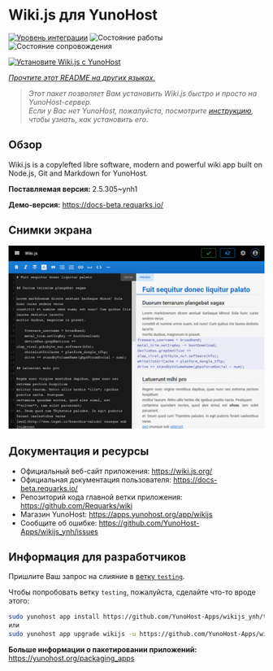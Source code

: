 <!--
Важно: этот README был автоматически сгенерирован <https://github.com/YunoHost/apps/tree/master/tools/readme_generator>
Он НЕ ДОЛЖЕН редактироваться вручную.
-->

# Wiki.js для YunoHost

[![Уровень интеграции](https://apps.yunohost.org/badge/integration/wikijs)](https://ci-apps.yunohost.org/ci/apps/wikijs/)
![Состояние работы](https://apps.yunohost.org/badge/state/wikijs)
![Состояние сопровождения](https://apps.yunohost.org/badge/maintained/wikijs)

[![Установите Wiki.js с YunoHost](https://install-app.yunohost.org/install-with-yunohost.svg)](https://install-app.yunohost.org/?app=wikijs)

*[Прочтите этот README на других языках.](./ALL_README.md)*

> *Этот пакет позволяет Вам установить Wiki.js быстро и просто на YunoHost-сервер.*  
> *Если у Вас нет YunoHost, пожалуйста, посмотрите [инструкцию](https://yunohost.org/install), чтобы узнать, как установить его.*

## Обзор

Wiki.js is a copylefted libre software, modern and powerful wiki app built on Node.js, Git and Markdown for YunoHost.


**Поставляемая версия:** 2.5.305~ynh1

**Демо-версия:** <https://docs-beta.requarks.io/>

## Снимки экрана

![Снимок экрана Wiki.js](./doc/screenshots/screenshot1.png)

## Документация и ресурсы

- Официальный веб-сайт приложения: <https://wiki.js.org/>
- Официальная документация пользователя: <https://docs-beta.requarks.io/>
- Репозиторий кода главной ветки приложения: <https://github.com/Requarks/wiki>
- Магазин YunoHost: <https://apps.yunohost.org/app/wikijs>
- Сообщите об ошибке: <https://github.com/YunoHost-Apps/wikijs_ynh/issues>

## Информация для разработчиков

Пришлите Ваш запрос на слияние в [ветку `testing`](https://github.com/YunoHost-Apps/wikijs_ynh/tree/testing).

Чтобы попробовать ветку `testing`, пожалуйста, сделайте что-то вроде этого:

```bash
sudo yunohost app install https://github.com/YunoHost-Apps/wikijs_ynh/tree/testing --debug
или
sudo yunohost app upgrade wikijs -u https://github.com/YunoHost-Apps/wikijs_ynh/tree/testing --debug
```

**Больше информации о пакетировании приложений:** <https://yunohost.org/packaging_apps>
